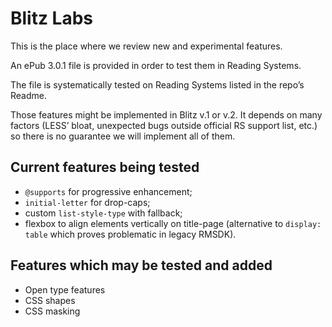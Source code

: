 # Blitz Labs

This is the place where we review new and experimental features. 

An ePub 3.0.1 file is provided in order to test them in Reading Systems. 

The file is systematically tested on Reading Systems listed in the repo’s Readme.

Those features might be implemented in Blitz v.1 or v.2. It depends on many factors (LESS’ bloat, unexpected bugs outside official RS support list, etc.) so there is no guarantee we will implement all of them.

## Current features being tested

- `@supports` for progressive enhancement;
- `initial-letter` for drop-caps;
- custom `list-style-type` with fallback;
- flexbox to align elements vertically on title-page (alternative to `display: table` which proves problematic in legacy RMSDK).

## Features which may be tested and added

- Open type features
- CSS shapes
- CSS masking